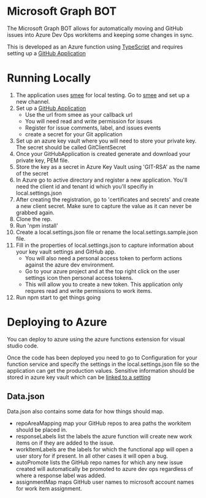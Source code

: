 # Microsoft Graph BOT

The Microsoft Graph BOT allows for automatically moving and GitHub issues into Azure Dev Ops workitems and keeping some changes in sync.

This is developed as an Azure function using [TypeScript](https://www.typescriptlang.org/) and requires setting up a [GitHub Application](https://docs.github.com/en/developers/apps/creating-a-github-app)

# Running Locally

1. The application uses [smee](http://smee.io) for local testing.  Go to [smee](http://smee.io) and set up a new channel.
2. Set up a [GitHub Application](https://docs.github.com/en/developers/apps/creating-a-github-app)
    * Use the url from smee as your callback url 
    * You will need read and write permission for issues
    * Register for issue comments, label, and issues events
    * create a secret for your Git application
3. Set up an azure key vault where you will need to store your private key.  The secret should be called GitClientSecret
4. Once your GitHubApplication is created generate and download your private key, PEM file.
5. Store the key as a secret in Azure Key Vault using 'GIT-RSA' as the name of the secret
6. In Azure go to active directory and register a new application.  You'll need the client id and tenant id which you'll specifiy in local.settings.json
7. After creating the registration, go to 'certificates and secrets' and create a new client secret.  Make sure to capture the value as it can never be grabbed again.
8. Clone the rep.
9. Run 'npm install'
10. Create a local.settings.json file or rename the local.settings.sample.json file.
11. Fill in the properties of local.settings.json to capture information about your key vault settings and GitHub app.
    * You will also need a personal access token to perform actions against the azure dev environment.
    * Go to your azure project and at the top right click on the user settings icon then personal access tokens.
    * This will allow you to create a new token. This application only requres read and write permissions to work items.
12. Run npm start to get things going

# Deploying to Azure
You can deploy to azure using the azure functions extension for visual studio code.

Once the code has been deployed you need to go to Configuration for your function service and specify the settings in the local.settings.json file so the application can get the production values.  Sensitive information should be stored in azure key vault which can be [linked to a setting](https://docs.microsoft.com/en-us/azure/app-service/app-service-key-vault-references)

## Data.json

Data.json also contains some data for how things should map.

* repoAreaMapping map your GitHub repos to area paths the workitem should be placed in.
* responseLabels list the labels the azure function will create new work items on if they are added to the issue.
* workItemLabels are the labels for which the functional app will open a user story for if present.  In all other cases it will open a bug.
* autoPromote lists the GitHub repo names for which any new issue created will automatically be promoted to azure dev ops regardless of where a response label was added.
* assignmentMap maps GitHub user names to microsoft account names for work item assignment.

